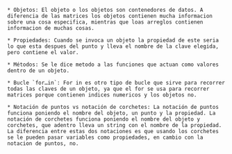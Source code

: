 	* Objetos: El objeto o los objetos son contenedores de datos. A diferencia de las matrices los objetos contienen mucha informacion sobre una cosa especifica, mientras que loas arreglos contienen informacion de muchas cosas.

	* Propiedades: Cuando se invoca un objeto la propiedad de este seria lo que esta despues del punto y lleva el nombre de la clave elegida, pero contiene el valor.

	* Métodos: Se le dice metodo a las funciones que actuan como valores dentro de un objeto.

	* Bucle `for…in`: For in es otro tipo de bucle que sirve para recorrer todas las claves de un objeto, ya que el for se usa para recorrer matrices porque contienen indices numericos y los objetos no.

	* Notación de puntos vs notación de corchetes: La notación de puntos funciona poniendo el nombre del objeto, un punto y la propiedad. La notación de corchetes funciona poniendo el nombre del objeto y corchetes, que adentro lleva un string con el nombre de la propiedad. La diferencia entre estas dos notaciones es que usando los corchetes se le pueden pasar variables como propiedades, en cambio con la notacion de puntos, no.